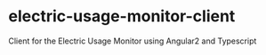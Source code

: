 # electric-usage-monitor-client
Client for the Electric Usage Monitor using Angular2 and Typescript
